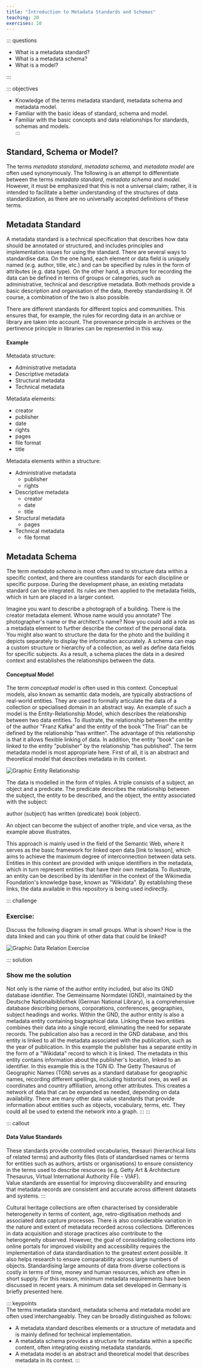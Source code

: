 ```yaml
---
title: "Introduction to Metadata Standards and Schemas"
teaching: 20
exercises: 10
---
```


::: questions 

- What is a metadata standard?
- What is a metadata schema?
- What is a model?

:::

::: objectives

- Knowledge of the terms metadata standard, metadata schema and metadata model. 
- Familiar with the basic ideas of standard, schema and model.
- Familiar with the basic concepts and data relationships for standards, schemas and models.  
:::

## Standard, Schema or Model?

The terms *metadata standard*, *metadata schema*, and *metadata model* are often used synonymously. 
The following is an attempt to differentiate between the terms *metadata standard*, *metadata schema* and *model*. 
However, it must be emphasized that this is not a universal claim; rather, it is intended to facilitate a better understanding of the structures of data standardization, as there are no universally accepted definitions of these terms.

## Metadata Standard

A metadata standard is a technical specification that describes how data should be annotated or structured, and includes principles and implementation issues for using the standard. There are several ways to standardise data. On the one hand, each element or data field is uniquely named (e.g. author, title, etc.) and can be specified by rules in the form of attributes (e.g. data type). On the other hand, a structure for recording the data can be defined in terms of groups or categories, such as administrative, technical and descriptive metadata. Both methods provide a basic description and organisation of the data, thereby standardising it. Of course, a combination of the two is also possible.

There are different standards for different topics and communities. This ensures that, for example, the rules for recording data in an archive or library are taken into account. The provenance principle in archives or the pertinence principle in libraries can be represented in this way.

#### Example

Metadata structure:

* Administrative metadata
* Descriptive metadata
* Structural metadata 
* Technical metadata

Metadata elements:

* creator
* publisher
* date
* rights
* pages
* file format
* title

Metadata elements within a structure:

* Administrative metadata
  * publisher
  * rights
* Descriptive metadata
  * creator
  * date
  * title
* Structural metadata
  * pages
* Technical metadata
  * file format

## Metadata Schema

The term *metadata schema* is most often used to structure data within a specific context, and there are countless standards for each discipline or specific purpose. 
During the development phase, an existing metadata standard can be integrated. Its rules are then applied to the metadata fields, which in turn are placed in a larger context. 

Imagine you want to describe a photograph of a building. There is the creator metadata element. Whose name would you annotate? The photographer's name or the architect's name? Now you could add a role as a metadata element to further describe the context of the personal data. You might also want to structure the data for the photo and the building it depicts separately to display the information accurately. A schema can map a custom structure or hierarchy of a collection, as well as define data fields for specific subjects. As a result, a schema places the data in a desired context and establishes the relationships between the data.

#### Conceptual Model

The term *conceptual model* is often used in this context. Conceptual models, also known as semantic data models, are typically abstractions of real-world entities. They are used to formally articulate the data of a collection or specialised domain in an abstract way. An example of such a model is the Entity-Relationship Model, which describes the relationship between two data entities. 
To illustrate, the relationship between the entity of the author "Franz Kafka" and the entity of the book "The Trial" can be defined by the relationship "has written". 
The advantage of this relationship is that it allows flexible linking of data. In addition, the entity "book" can be linked to the entity "publisher" by the relationship "has published". 
The term metadata model is most appropriate here. First of all, it is an abstract and theoretical model that describes metadata in its context.

![Graphic Entity Relationship](fig/triple.png)

The data is modelled in the form of triples. A triple consists of a subject, an object and a predicate. The predicate describes the relationship between the subject, the entity to be described, and the object, the entity associated with the subject:

author (subject) has written (predicate) book (object).

An object can become the subject of another triple, and vice versa, as the example above illustrates. 

This approach is mainly used in the field of the Semantic Web, where it serves as the basic framework for linked open data [link to lesson], which aims to achieve the maximum degree of interconnection between data sets. Entities in this context are provided with unique identifiers in the metadata, which in turn represent entities that have their own metadata. To illustrate, an entity can be described by its identifier in the context of the Wikimedia Foundation's knowledge base, known as "Wikidata". By establishing these links, the data available in this repository is being used indirectly.

::: challenge

### Exercise: 

Discuss the following diagram in small groups. What is shown? How is the data linked and can you think of other data that could be linked?

![Graphic Data Relation Exercise](fig/graphstart.png)


::: solution

### Show me the solution
Not only is the name of the author entity included, but also its GND database identifier. 
The Gemeinsame Normdatei (GND), maintained by the Deutsche Nationalbibliothek (German National Library), is a comprehensive database describing persons, corporations, conferences, geographies, subject headings and works. Within the GND, the author entity is also a metadata entity containing biographical data. Linking these two entities combines their data into a single record, eliminating the need for separate records. The publication also has a record in the GND database, and this entity is linked to all the metadata associated with the publication, such as the year of publication. In this example the publisher has a separate entity in the form of a "Wikidata" record to which it is linked. The metadata in this entity contains information about the publisher's location, linked to an identifier. In this example this is the TGN ID. The Getty Thesaurus of Geographic Names (TGN) serves as a standard database for geographic names, recording different spellings, including historical ones, as well as coordinates and country affiliation, among other attributes. This creates a network of data that can be expanded as needed, depending on data availability. There are many other data value standards that provide information about entities such as objects, vocabulary, terms, etc. They could all be used to extend the network into a graph.
:::
:::

    
::: callout 

#### Data Value Standards

These standards provide controlled vocabularies, thesauri (hierarchical lists of related terms) and authority files (lists of standardised names or terms for entities such as authors, artists or organisations) to ensure consistency in the terms used to describe resources (e.g. Getty Art & Architecture Thesaurus, Virtual International Authority File - VIAF).  
Value standards are essential for improving discoverability and ensuring that metadata records are consistent and accurate across different datasets and systems.
:::

Cultural heritage collections are often characterised by considerable heterogeneity in terms of content, age, retro-digitisation methods and associated data capture processes. There is also considerable variation in the nature and extent of metadata recorded across collections. Differences in data acquisition and storage practices also contribute to the heterogeneity observed. However, the goal of consolidating collections into online portals for improved visibility and accessibility requires the implementation of data standardisation to the greatest extent possible. It also helps research to ensure comparability across large numbers of objects. Standardising large amounts of data from diverse collections is costly in terms of time, money and human resources, which are often in short supply. For this reason, minimum metadata requirements have been discussed in recent years. A minimum data set developed in Germany is briefly presented here.
  

::: keypoints  
The terms metadata standard, metadata schema and metadata model are often used interchangeably. They can be broadly distinguished as follows:  
 - A metadata standard describes elements or a structure of metadata and is mainly defined for technical implementation.
 - A metadata schema provides a structure for metadata within a specific content, often integrating existing metadata standards.  
 - A metadata model is an abstract and theoretical model that describes metadata in its context.
:::
